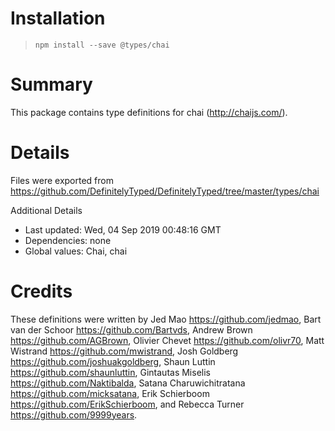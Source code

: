 # Installation
> `npm install --save @types/chai`

# Summary
This package contains type definitions for chai (http://chaijs.com/).

# Details
Files were exported from https://github.com/DefinitelyTyped/DefinitelyTyped/tree/master/types/chai

Additional Details
 * Last updated: Wed, 04 Sep 2019 00:48:16 GMT
 * Dependencies: none
 * Global values: Chai, chai

# Credits
These definitions were written by Jed Mao <https://github.com/jedmao>, Bart van der Schoor <https://github.com/Bartvds>, Andrew Brown <https://github.com/AGBrown>, Olivier Chevet <https://github.com/olivr70>, Matt Wistrand <https://github.com/mwistrand>, Josh Goldberg <https://github.com/joshuakgoldberg>, Shaun Luttin <https://github.com/shaunluttin>, Gintautas Miselis <https://github.com/Naktibalda>, Satana Charuwichitratana <https://github.com/micksatana>, Erik Schierboom <https://github.com/ErikSchierboom>, and Rebecca Turner <https://github.com/9999years>.
